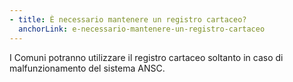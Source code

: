 ```yaml
---
- title: È necessario mantenere un registro cartaceo?
  anchorLink: e-necessario-mantenere-un-registro-cartaceo
---
```


I Comuni potranno utilizzare il registro cartaceo soltanto in caso di malfunzionamento del sistema ANSC.
